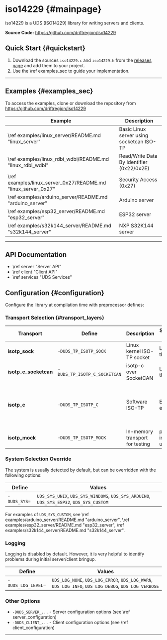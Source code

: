 # iso14229 {#mainpage}

iso14229 is a UDS (ISO14229) library for writing servers and clients. 

**Source Code:** https://github.com/driftregion/iso14229

## Quick Start {#quickstart}

1. Download the sources `iso14229.c` and `iso14229.h` from the [releases page](https://github.com/driftregion/iso14229/releases) and add them to your project.
2. Use the \ref examples_sec to guide your implementation.

---

## Examples {#examples_sec}

To access the examples, clone or download the repository from https://github.com/driftregion/iso14229

| Example | Description |
|---------|-------------|
| \ref examples/linux_server/README.md "linux_server" | Basic Linux server using socketcan ISO-TP |
| \ref examples/linux_rdbi_wdbi/README.md "linux_rdbi_wdbi" | Read/Write Data By Identifier (0x22/0x2E) |
| \ref examples/linux_server_0x27/README.md "linux_server_0x27" | Security Access (0x27) |
| \ref examples/arduino_server/README.md "arduino_server" | Arduino server |
| \ref examples/esp32_server/README.md "esp32_server" | ESP32 server |
| \ref examples/s32k144_server/README.md "s32k144_server" | NXP S32K144 server |

---

## API Documentation

- \ref server "Server API"
- \ref client "Client API"
- \ref services "UDS Services"

## Configuration {#configuration}

Configure the library at compilation time with preprocessor defines:

### Transport Selection {#transport_layers}

| Transport | Define | Description | Suitable For Targets | Example Implementations |
|-----------|--------|-------------|-------------|------------|
| **isotp_sock** | `-DUDS_TP_ISOTP_SOCK` | Linux kernel ISO-TP socket | Linux newer than 5.10  |  \ref examples/linux_server_0x27/README.md "linux_server_0x27" |
| **isotp_c_socketcan** | `-DUDS_TP_ISOTP_C_SOCKETCAN` | isotp-c over SocketCAN | Linux newer than 2.6.25 | \ref examples/linux_server_0x27/README.md "linux_server_0x27" |
| **isotp_c** | `-DUDS_TP_ISOTP_C` | Software ISO-TP | Everything else | \ref examples/arduino_server/README.md "arduino_server" \ref examples/esp32_server/README.md "esp32_server" \ref examples/s32k144_server/README.md "s32k144_server" |
| **isotp_mock** | `-DUDS_TP_ISOTP_MOCK` | In-memory transport for testing | platform-independent unit tests | see unit tests |

### System Selection Override

The system is usually detected by default, but can be overridden with the following options:

| Define | Values |
|--------|--------|
| `-DUDS_SYS=` | `UDS_SYS_UNIX`, `UDS_SYS_WINDOWS`, `UDS_SYS_ARDUINO`, `UDS_SYS_ESP32`, `UDS_SYS_CUSTOM` |

For examples of `UDS_SYS_CUSTOM`, see \ref examples/arduino_server/README.md "arduino_server", \ref examples/esp32_server/README.md "esp32_server", \ref examples/s32k144_server/README.md "s32k144_server".

### Logging

Logging is disabled by default. However, it is very helpful to identify problems during initial server/client bringup.

| Define | Values |
|--------|--------|
| `-DUDS_LOG_LEVEL=` | `UDS_LOG_NONE`, `UDS_LOG_ERROR`, `UDS_LOG_WARN`, `UDS_LOG_INFO`, `UDS_LOG_DEBUG`, `UDS_LOG_VERBOSE` |

### Other Options

- `-DUDS_SERVER_...` - Server configuration options (see \ref server_configuration)
- `-DUDS_CLIENT_...` - Client configuration options (see \ref client_configuration)

---

